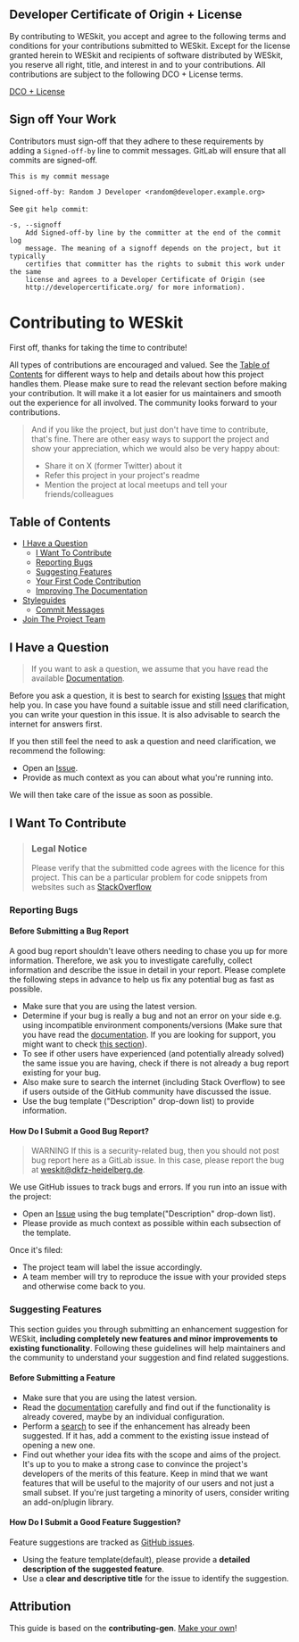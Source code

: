 <!--
SPDX-FileCopyrightText: 2023 The WESkit Contributors

SPDX-License-Identifier: MIT
-->

<!-- omit in toc -->

## Developer Certificate of Origin + License

By contributing to WESkit, you accept and agree to the following terms and
conditions for your contributions submitted to WESkit. Except for the license 
granted herein to WESkit and recipients of software distributed by WESkit, 
you reserve all right, title, and interest in and to your contributions. 
All contributions are subject to the following DCO + License terms.

[DCO + License](https://developercertificate.org/)

## Sign off Your Work

Contributors must sign-off that they adhere to these requirements 
by adding a `Signed-off-by` line to commit messages. 
GitLab will ensure that all commits are signed-off.

```text
This is my commit message

Signed-off-by: Random J Developer <random@developer.example.org>
```

See `git help commit`:

```text
-s, --signoff
    Add Signed-off-by line by the committer at the end of the commit log
    message. The meaning of a signoff depends on the project, but it typically
    certifies that committer has the rights to submit this work under the same
    license and agrees to a Developer Certificate of Origin (see
    http://developercertificate.org/ for more information).
```

# Contributing to WESkit

First off, thanks for taking the time to contribute!

All types of contributions are encouraged and valued. 
See the [Table of Contents](#table-of-contents) for different ways to help and details about how this project handles them. 
Please make sure to read the relevant section before making your contribution. 
It will make it a lot easier for us maintainers and smooth out the experience for all involved. 
The community looks forward to your contributions.

> And if you like the project, but just don't have time to contribute, that's fine. There are other easy ways to support the project and show your appreciation, which we would also be very happy about:
> - Share it on X (former Twitter) about it
> - Refer this project in your project's readme
> - Mention the project at local meetups and tell your friends/colleagues

<!-- omit in toc -->
## Table of Contents

- [I Have a Question](#i-have-a-question)
  - [I Want To Contribute](#i-want-to-contribute)
  - [Reporting Bugs](#reporting-bugs)
  - [Suggesting Features](#suggesting-enhancements)
  - [Your First Code Contribution](#your-first-code-contribution)
  - [Improving The Documentation](#improving-the-documentation)
- [Styleguides](#styleguides)
  - [Commit Messages](#commit-messages)
- [Join The Project Team](#join-the-project-team)



## I Have a Question

> If you want to ask a question, we assume that you have read the available [Documentation](https://gitlab.com/one-touch-pipeline/weskit/documentation).

Before you ask a question, it is best to search for existing [Issues](https://gitlab.com/one-touch-pipeline/weskit/api/issues) that might help you. 
In case you have found a suitable issue and still need clarification, you can write your question in this issue. 
It is also advisable to search the internet for answers first.

If you then still feel the need to ask a question and need clarification, we recommend the following:

- Open an [Issue](https://gitlab.com/one-touch-pipeline/weskit/api/issues/new).
- Provide as much context as you can about what you're running into.

We will then take care of the issue as soon as possible.



## I Want To Contribute

> ### Legal Notice <!-- omit in toc -->
> Please verify that the submitted code agrees with the licence for this project. 
This can be a particular problem for code snippets from websites such as [StackOverflow](https://stackoverflow.com/legal/terms-of-service/public)

### Reporting Bugs

<!-- omit in toc -->
#### Before Submitting a Bug Report

A good bug report shouldn't leave others needing to chase you up for more information. 
Therefore, we ask you to investigate carefully, collect information and describe the issue in detail in your report. 
Please complete the following steps in advance to help us fix any potential bug as fast as possible.

- Make sure that you are using the latest version.
- Determine if your bug is really a bug and not an error on your side e.g. using incompatible environment components/versions (Make sure that you have read the [documentation](https://gitlab.com/one-touch-pipeline/weskit/documentation). If you are looking for support, you might want to check [this section](#i-have-a-question)).
- To see if other users have experienced (and potentially already solved) the same issue you are having, check if there is not already a bug report existing for your bug.
- Also make sure to search the internet (including Stack Overflow) to see if users outside of the GitHub community have discussed the issue.
- Use the bug template ("Description" drop-down list) to provide information. 

<!-- omit in toc -->
#### How Do I Submit a Good Bug Report?

> WARNING If this is a security-related bug, then you should not post bug report here as a GitLab issue. In this case, please report the bug at <weskit@dkfz-heidelberg.de>.
<!-- You may add a PGP key to allow the messages to be sent encrypted as well. -->

We use GitHub issues to track bugs and errors. If you run into an issue with the project:

- Open an [Issue](https://gitlab.com/one-touch-pipeline/weskit/api/issues/new) using the bug template("Description" drop-down list).
- Please provide as much context as possible within each subsection of the template.

Once it's filed:

- The project team will label the issue accordingly.
- A team member will try to reproduce the issue with your provided steps and otherwise come back to you.

<!-- You might want to create an issue template for bugs and errors that can be used as a guide and that defines the structure of the information to be included. If you do so, reference it here in the description. -->


### Suggesting Features

This section guides you through submitting an enhancement suggestion for WESkit, **including completely new features and minor improvements to existing functionality**. 
Following these guidelines will help maintainers and the community to understand your suggestion and find related suggestions.

<!-- omit in toc -->
#### Before Submitting a Feature

- Make sure that you are using the latest version.
- Read the [documentation](https://gitlab.com/one-touch-pipeline/weskit/documentation) carefully and find out if the functionality is already covered, maybe by an individual configuration.
- Perform a [search](https://gitlab.com/one-touch-pipeline/weskit/api/issues) to see if the enhancement has already been suggested. If it has, add a comment to the existing issue instead of opening a new one.
- Find out whether your idea fits with the scope and aims of the project. It's up to you to make a strong case to convince the project's developers of the merits of this feature. Keep in mind that we want features that will be useful to the majority of our users and not just a small subset. If you're just targeting a minority of users, consider writing an add-on/plugin library.

<!-- omit in toc -->
#### How Do I Submit a Good Feature Suggestion?

Feature suggestions are tracked as [GitHub issues](https://gitlab.com/one-touch-pipeline/weskit/api/issues).

- Using the feature template(default), please provide a **detailed description of the suggested feature**.
- Use a **clear and descriptive title** for the issue to identify the suggestion.

<!-- omit in toc -->
## Attribution
This guide is based on the **contributing-gen**. [Make your own](https://github.com/bttger/contributing-gen)!
